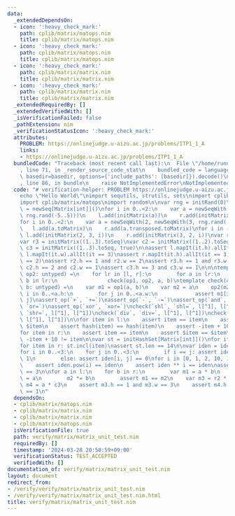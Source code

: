 ```yaml
---
data:
  _extendedDependsOn:
  - icon: ':heavy_check_mark:'
    path: cplib/matrix/matops.nim
    title: cplib/matrix/matops.nim
  - icon: ':heavy_check_mark:'
    path: cplib/matrix/matops.nim
    title: cplib/matrix/matops.nim
  - icon: ':heavy_check_mark:'
    path: cplib/matrix/matrix.nim
    title: cplib/matrix/matrix.nim
  - icon: ':heavy_check_mark:'
    path: cplib/matrix/matrix.nim
    title: cplib/matrix/matrix.nim
  _extendedRequiredBy: []
  _extendedVerifiedWith: []
  _isVerificationFailed: false
  _pathExtension: nim
  _verificationStatusIcon: ':heavy_check_mark:'
  attributes:
    PROBLEM: https://onlinejudge.u-aizu.ac.jp/problems/ITP1_1_A
    links:
    - https://onlinejudge.u-aizu.ac.jp/problems/ITP1_1_A
  bundledCode: "Traceback (most recent call last):\n  File \"/home/runner/.local/lib/python3.10/site-packages/onlinejudge_verify/documentation/build.py\"\
    , line 71, in _render_source_code_stat\n    bundled_code = language.bundle(stat.path,\
    \ basedir=basedir, options={'include_paths': [basedir]}).decode()\n  File \"/home/runner/.local/lib/python3.10/site-packages/onlinejudge_verify/languages/nim.py\"\
    , line 86, in bundle\n    raise NotImplementedError\nNotImplementedError\n"
  code: "# verification-helper: PROBLEM https://onlinejudge.u-aizu.ac.jp/problems/ITP1_1_A\n\
    echo \"Hello World\"\nimport sequtils, strutils, sets\nimport cplib/matrix/matrix\n\
    import cplib/matrix/matops\nimport random\n\nvar rng = initRand(0)\n\nvar l, r\
    \ = newSeq[Matrix[int]]()\nfor i in 0..<2:\n    var a = newSeqWith(2, newSeqWith(3,\
    \ rng.rand(-5..5)))\n    l.add(initMatrix(a))\n    r.add(initMatrix(a.transposed))\n\
    for i in 0..<2:\n    var a = newSeqWith(2, newSeqWith(3, rng.rand(-5..5)))\n \
    \   l.add(a.toMatrix)\n    r.add(a.transposed.toMatrix)\nfor i in -1..1:\n   \
    \ l.add(initMatrix(2, 3, i))\n    r.add(initMatrix(3, 2, i))\nvar r2 = initMatrix((1..2).toSeq)\n\
    var r3 = initMatrix((1..3).toSeq)\nvar c2 = initMatrix((1..2).toSeq, true)\nvar\
    \ c3 = initMatrix((1..3).toSeq, true)\n\nassert l.mapIt(it.h).allIt(it == 2) and\
    \ l.mapIt(it.w).allIt(it == 3)\nassert r.mapIt(it.h).allIt(it == 3) and r.mapIt(it.w).allIt(it\
    \ == 2)\nassert r2.h == 1 and r2.w == 2\nassert r3.h == 1 and r3.w == 3\nassert\
    \ c2.h == 2 and c2.w == 1\nassert c3.h == 3 and c3.w == 1\n\n\ntemplate assert_op(op1,\
    \ op2: untyped) =\n    for lr in [l, r]:\n        for a in lr:\n            for\
    \ b in lr:\n                check(op1, op2, a, b)\ntemplate check(op1, op2, a,\
    \ b: untyped) =\n    var m1 = op1(a, b)\n    var m2 = a\n    op2(m2, b)\n    for\
    \ i in 0..<a.h:\n        for j in 0..<a.w:\n            assert m1[i][j] == m2[i,\
    \ j]\nassert_op(`+`, `+=`)\nassert_op(`-`, `-=`)\nassert_op(`and`, `and=`)\nassert_op(`or`,\
    \ `or=`)\nassert_op(`xor`, `xor=`)\ncheck(`shl`, `shl=`, l[^1], l[^1])\ncheck(`shr`,\
    \ `shr=`, l[^1], l[^1])\ncheck(`div`, `div=`, l[^1], l[^1])\ncheck(`mod`, `mod=`,\
    \ l[^1], l[^1])\n\nfor item in l:\n    assert item == item\n    assert $item ==\
    \ $item\n    assert hash(item) == hash(item)\n    assert -item + 10 != item\n\
    for item in r:\n    assert item == item\n    assert $item == $item\n    assert\
    \ -item + 10 != item\n\nvar st = initHashSet[Matrix[int]]()\nfor item in l: st.incl(item)\n\
    for item in r: st.incl(item)\nassert st.len == 14\n\nvar iden = identity_matrix[int](3)\n\
    for i in 0..<3:\n    for j in 0..<3:\n        if i == j: assert iden[i, j] ==\
    \ 1\n        else: assert iden[i, j] == 0\nfor i in [0, 1, 2, 10, 100, 1000]:\n\
    \    assert iden.pow(i) == iden\n    assert iden ** i == iden\nassert iden.sum\
    \ == 3\n\nfor a in l:\n    for b in r:\n        var m1 = a * b\n        var m2\
    \ = a\n        m2 *= b\n        assert m1 == m2\n    var m3 = r2 * a\n    var\
    \ m4 = a * c3\n    assert m3.h == 1 and m3.w == 3\n    assert m4.h == 2 and m4.w\
    \ == 1\n"
  dependsOn:
  - cplib/matrix/matops.nim
  - cplib/matrix/matrix.nim
  - cplib/matrix/matrix.nim
  - cplib/matrix/matops.nim
  isVerificationFile: true
  path: verify/matrix/matrix_unit_test.nim
  requiredBy: []
  timestamp: '2024-03-28 20:50:59+09:00'
  verificationStatus: TEST_ACCEPTED
  verifiedWith: []
documentation_of: verify/matrix/matrix_unit_test.nim
layout: document
redirect_from:
- /verify/verify/matrix/matrix_unit_test.nim
- /verify/verify/matrix/matrix_unit_test.nim.html
title: verify/matrix/matrix_unit_test.nim
---
```

